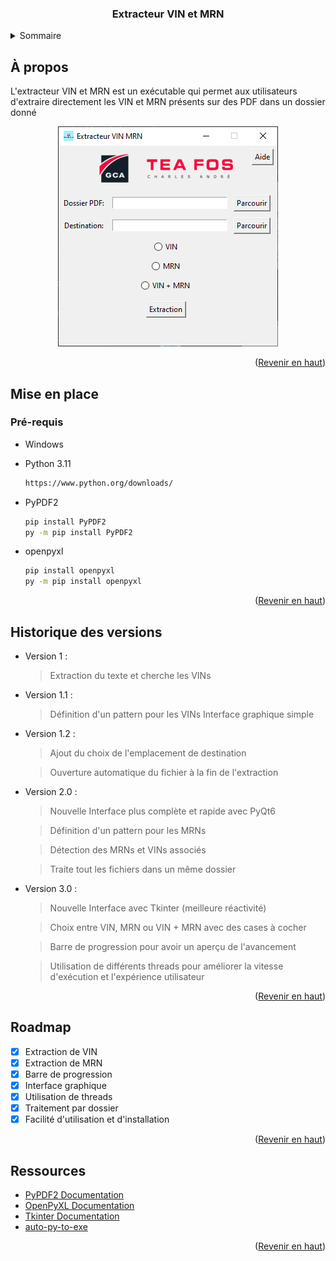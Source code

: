 <!-- LOGO PROJET -->
<div align="center">
  <h3 align="center">Extracteur VIN et MRN</h3>
</div>

<!-- SOMMAIRE -->
<details>
  <summary>Sommaire</summary>
  <ol>
    <li>
      <a href="#a-propos">À propos</a>
    </li>
    <li>
      <a href="#mise-en-place">Mise en place</a>
      <ul>
        <li><a href="#prerequis">Pré-requis</a></li>
        <li><a href="#installation">Installation</a></li>
      </ul>
    </li>
    <li><a href="#utilisation">Utilisation</a></li>
    <li><a href="#roadmap">Roadmap</a></li>
    <lia><a href="#versionhistory">Historique des versions</a></li>
    <li><a href="#ressources">Ressources utilisés</a></li>
  </ol>
</details>

<!-- À propos -->
## À propos


L'extracteur VIN et MRN est un exécutable qui permet aux utilisateurs d'extraire directement les VIN et MRN présents sur des PDF dans un dossier donné

<p align="center">
  <img src="https://github.com/clementfornes13/Extracteur-VIN-MRN/blob/main/images/Screenshot%20Interface.png" alt="Screenshot" />
</p>

<p align="right">(<a href="#readme-top">Revenir en haut</a>)</p>


<!-- Mise en place -->
## Mise en place

### Pré-requis

* Windows

* Python 3.11
  ```sh
  https://www.python.org/downloads/
  ```
  
* PyPDF2
  ```sh
  pip install PyPDF2
  py -m pip install PyPDF2
  ```

* openpyxl
  ```sh
  pip install openpyxl
  py -m pip install openpyxl
  ```

<p align="right">(<a href="#readme-top">Revenir en haut</a>)</p>

<!-- Historique des versions -->
## Historique des versions

- Version 1 : 

	> Extraction du texte et cherche les VINs

- Version 1.1 :

	> Définition d'un pattern pour les VINs
  > Interface graphique simple

- Version 1.2 :

  > Ajout du choix de l'emplacement de destination

  > Ouverture automatique du fichier à la fin de l'extraction

- Version 2.0 :

  > Nouvelle Interface plus complète et rapide avec PyQt6
  
  > Définition d'un pattern pour les MRNs

  > Détection des MRNs et VINs associés
 
  > Traite tout les fichiers dans un même dossier

- Version 3.0 :

  > Nouvelle Interface avec Tkinter (meilleure réactivité)

  > Choix entre VIN, MRN ou VIN + MRN avec des cases à cocher

  > Barre de progression pour avoir un aperçu de l'avancement

  > Utilisation de différents threads pour améliorer la vitesse d'exécution et l'expérience utilisateur

<p align="right">(<a href="#readme-top">Revenir en haut</a>)</p>

<!-- ROADMAP -->
## Roadmap

- [x] Extraction de VIN
- [x] Extraction de MRN
- [x] Barre de progression
- [x] Interface graphique
- [x] Utilisation de threads
- [x] Traitement par dossier
- [x] Facilité d'utilisation et d'installation

<p align="right">(<a href="#readme-top">Revenir en haut</a>)</p>

<!-- Ressources utilisées -->
## Ressources

* [PyPDF2 Documentation](https://pypdf2.readthedocs.io/en/3.0.0/)
* [OpenPyXL Documentation](https://openpyxl.readthedocs.io/en/stable/)
* [Tkinter Documentation](https://docs.python.org/fr/3/library/tkinter.html)
* [auto-py-to-exe](https://pypi.org/project/auto-py-to-exe/)

<p align="right">(<a href="#readme-top">Revenir en haut</a>)</p>
